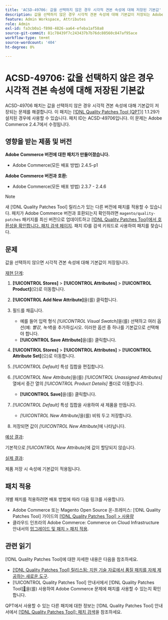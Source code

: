 ```yaml
---
title: 'ACSD-49706: 값을 선택하지 않은 경우 시각적 견본 속성에 대해 저장된 기본값'
description: 값을 선택하지 않은 경우 시각적 견본 속성에 대해 기본값이 저장되는 Adobe Commerce 문제를 해결하려면 ACSD-49706 패치를 적용합니다.
feature: Admin Workspace, Attributes
role: Admin
exl-id: fa3cb0a1-f898-4826-aa64-efeba1af58a8
source-git-commit: 81c78439f7c243437b7b76dc80560c847af95ace
workflow-type: tm+mt
source-wordcount: '404'
ht-degree: 0%

---
```


# ACSD-49706: 값을 선택하지 않은 경우 시각적 견본 속성에 대해 저장된 기본값

ACSD-49706 패치는 값을 선택하지 않은 경우 시각적 견본 속성에 대해 기본값이 저장되는 문제를 해결합니다. 이 패치는 [[!DNL Quality Patches Tool (QPT)]](https://experienceleague.adobe.com/ko/docs/commerce-knowledge-base/kb/announcements/commerce-announcements/magento-quality-patches-released-new-tool-to-self-serve-quality-patches) 1.1.29가 설치된 경우에 사용할 수 있습니다. 패치 ID는 ACSD-49706입니다. 이 문제는 Adobe Commerce 2.4.7에서 수정됩니다.

## 영향을 받는 제품 및 버전

**Adobe Commerce 버전에 대한 패치가 만들어졌습니다.**

* Adobe Commerce(모든 배포 방법) 2.4.5-p1

**Adobe Commerce 버전과 호환:**

* Adobe Commerce(모든 배포 방법) 2.3.7 - 2.4.6

>[!NOTE]
>
>새 [!DNL Quality Patches Tool] 릴리스가 있는 다른 버전에 패치를 적용할 수 있습니다. 패치가 Adobe Commerce 버전과 호환되는지 확인하려면 `magento/quality-patches` 패키지를 최신 버전으로 업데이트하고 [[!DNL Quality Patches Tool]에서 호환성을 확인합니다. 패치 검색 페이지](https://experienceleague.adobe.com/tools/commerce-quality-patches/index.html?lang=ko). 패치 ID를 검색 키워드로 사용하여 패치를 찾습니다.

## 문제

값을 선택하지 않으면 시각적 견본 속성에 대해 기본값이 저장됩니다.

<u>재현 단계</u>:

1. **[!UICONTROL Stores]** > **[!UICONTROL Attributes]** > **[!UICONTROL Product]**(으)로 이동합니다.
1. **[!UICONTROL Add New Attribute]**&#x200B;을(를) 클릭합니다.
1. 필드를 채웁니다.

   * 예를 들어 입력 형식 *[!UICONTROL Visual Swatch]*&#x200B;을(를) 선택하고 여러 옵션(예: *빨강*, *녹색*)을 추가하십시오. 이러한 옵션 중 하나를 기본값으로 선택해야 합니다.
   * **[!UICONTROL Save Attribute]**&#x200B;을(를) 클릭합니다.

1. **[!UICONTROL Stores]** > **[!UICONTROL Attributes]** > **[!UICONTROL Attribute Set]**(으)로 이동합니다.
1. *[!UICONTROL Default]* 특성 집합을 편집합니다.
1. *[!UICONTROL New Attribute]*&#x200B;을(를) *[!UICONTROL Unassigned Attributes]* 열에서 중간 열의 *[!UICONTROL Product Details]* 폴더로 이동합니다.

   * **[!UICONTROL Save]**&#x200B;을(를) 클릭합니다.

1. *[!UICONTROL Default]* 특성 집합을 사용하여 새 제품을 만듭니다.

   * *[!UICONTROL New Attribute]*&#x200B;을(를) 비워 두고 저장합니다.

1. 저장되면 값이 *[!UICONTROL New Attribute]*&#x200B;에 나타납니다.

<u>예상 결과</u>:

기본적으로 *[!UICONTROL New Attribute]*&#x200B;에 값이 할당되지 않습니다.

<u>실제 결과</u>:

제품 저장 시 속성에 기본값이 적용됩니다.

## 패치 적용

개별 패치를 적용하려면 배포 방법에 따라 다음 링크를 사용합니다.

* Adobe Commerce 또는 Magento Open Source 온-프레미스: [!DNL Quality Patches Tool] 가이드의 [[!DNL Quality Patches Tool] > 사용량](/help/tools/quality-patches-tool/usage.md)
* 클라우드 인프라의 Adobe Commerce: Commerce on Cloud Infrastructure 안내서의 [업그레이드 및 패치 > 패치 적용](https://experienceleague.adobe.com/docs/commerce-cloud-service/user-guide/develop/upgrade/apply-patches.html?lang=ko).

## 관련 읽기

[!DNL Quality Patches Tool]에 대한 자세한 내용은 다음을 참조하세요.

* [[!DNL Quality Patches Tool] 릴리스됨: 지원 기술 자료에서 품질 패치를 자체 제공하는 새로운 도구](https://experienceleague.adobe.com/ko/docs/commerce-knowledge-base/kb/announcements/commerce-announcements/magento-quality-patches-released-new-tool-to-self-serve-quality-patches).
* [!UICONTROL Quality Patches Tool] 안내서에서  [!DNL Quality Patches Tool][&#128279;](/help/tools/quality-patches-tool/patches-available-in-qpt/check-patch-for-magento-issue-with-magento-quality-patches.md)을(를) 사용하여 Adobe Commerce 문제에 패치를 사용할 수 있는지 확인합니다.


QPT에서 사용할 수 있는 다른 패치에 대한 정보는 [!DNL Quality Patches Tool] 안내서에서 [[!DNL Quality Patches Tool]: 패치 검색](https://experienceleague.adobe.com/tools/commerce-quality-patches/index.html?lang=ko)을 참조하세요.
